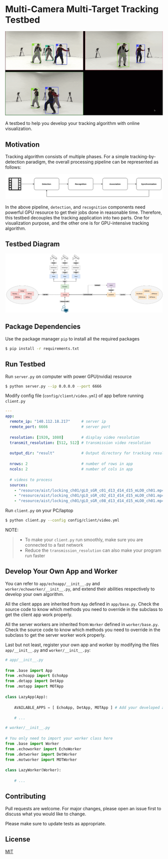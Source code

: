 # Multi-Camera Multi-Target Tracking Testbed

![demo](https://github.com/johnnylord/mtmc-testbed/blob/master/imgs/demo.gif?raw=true)

A testbed to help you develop your tracking algorithm with online visualization.

## Motivation
Tracking algorithm consists of multiple phases. For a simple tracking-by-detection paradigm, the overall processing pipeline can be represented as follows:

![pipeline](https://github.com/johnnylord/mtmc-testbed/blob/master/imgs/pipeline.png?raw=true)

In the above pipeline, `detection`, and `recognition` components need powerful GPU resource to get their jobs done in reasonable time. Therefore, this testbed decouples the tracking application into two parts. One for visualization purpose, and the other one is for GPU-intensive tracking algorithm.

## Testbed Diagram

![testbed](https://github.com/johnnylord/mtmc-testbed/raw/master/imgs/system.png)

## Package Dependencies

Use the package manager `pip` to install all the required packages

```bash
$ pip install -r requirements.txt
```

## Run Testbed

Run `server.py` on computer with power GPU(nvidia) resource
```bash
$ python server.py --ip 0.0.0.0 --port 6666
```

Modify config file (`config/client/video.yml`) of app before running `client.py`
```yaml
---
app:
  remote_ip: "140.112.18.217"     # server ip
  remote_port: 6666               # server port

  resolution: [1920, 1080]        # display video resolution
  transmit_resolution: [512, 512] # transmission video resolution

  output_dir: "result"            # Output directory for tracking result

  nrows: 2                        # number of rows in app
  ncols: 2                        # number of cols in app

  # videos to process 
  sources:
    - "resource/aist/locking_ch01/gLO_sGR_c01_d13_d14_d15_mLO0_ch01.mp4"
    - "resource/aist/locking_ch01/gLO_sGR_c02_d13_d14_d15_mLO0_ch01.mp4"
    - "resource/aist/locking_ch01/gLO_sGR_c08_d13_d14_d15_mLO0_ch01.mp4"
```

Run `client.py` on your PC/laptop
```bash
$ python client.py --config config/client/video.yml
```

NOTE:
> - To make your `client.py` run smoothly, make sure you are connected to a fast network
> - Reduce the `transmission_resolution` can also make your program run faster

## Develop Your Own App and Worker

You can refer to `app/echoapp/__init__.py` and `worker/echoworker/__init__.py`, and extend their  abilities respectively to develop your own algorithm.

All the client apps are inherited from `App` defined in `app/base.py`. Check the source code to know which methods you need to override in the subclass to get the client app work properly.

All the server workers are inherited from `Worker` defined in `worker/base.py`. Check the source code to know which methods you need to override in the subclass to get the server worker work properly.

Last but not least, register your own app and worker by modifying the files `app/__init__.py` and `worker/__init__.py`:

```python
# app/__init__.py

from .base import App
from .echoapp import EchoApp
from .detapp import DetApp
from .motapp import MOTApp

class LazyApp(App):

    AVAILABLE_APPS = [ EchoApp, DetApp, MOTApp ] # Add your developed app class

    # ...
```

```python
# worker/__init__.py

# You only need to import your worker class here
from .base import Worker
from .echoworker import EchoWorker
from .detworker import DetWorker
from .motworker import MOTWorker

class LazyWorker(Worker):

    # ...
```

## Contributing
Pull requests are welcome. For major changes, please open an issue first to discuss what you would like to change.

Please make sure to update tests as appropriate.

## License
[MIT](https://choosealicense.com/licenses/mit/)

